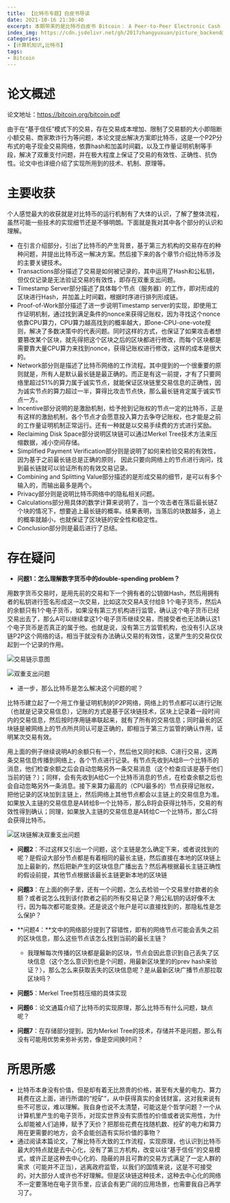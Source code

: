 ```yaml
---
title: 【比特币专题】白皮书导读
date: 2021-10-16 21:30:40
excerpt: 本期带来的是比特币白皮书 Bitcoin： A Peer-to-Peer Electronic Cash System的导读，粗略地记录自己的理解与收获。
index_img: https://cdn.jsdelivr.net/gh/2017zhangyuxuan/picture_backend@master//hexo_img/bitcoin3.jpeg
categories: 
- [计算机知识,比特币]
tags: 
- Bitcoin
---
```


# 论文概述

论文地址：https://bitcoin.org/bitcoin.pdf

由于在“基于信任”模式下的交易，存在交易成本增加、限制了交易额的大小即阻断小额交易、商家欺诈行为等问题，本论文提出解决方案即比特币，这是一个P2P分布式的电子现金交易网络，依靠hash和加盖时间戳，以及工作量证明机制等手段，解决了双重支付问题，并在极大程度上保证了交易的有效性、正确性、抗伪性。论文中也详细介绍了实现所用到的技术、机制、原理等。


# 主要收获

个人感觉最大的收获就是对比特币的运行机制有了大体的认识，了解了整体流程，虽然可能一些技术的实现细节还是不够明朗。下面就是我对其中各个部分的认识和理解。

- 在引言介绍部分，引出了比特币的产生背景，基于第三方机构的交易存在的种种问题，并提出比特币这一解决方案。然后接下来的各个章节介绍比特币涉及的主要关键技术。
- Transactions部分描述了交易是如何被记录的，其中运用了Hash和公私钥，但仅仅记录是无法验证交易的有效性，即存在双重支出问题。
- Timestamp Server部分描述了具体每个节点（服务器）的工作，即对形成的区块进行Hash，并加盖上时间戳，根据时序进行排列形成链。
- Proof-of-Work部分描述了进一步说明Timestamp server的实现，即使用工作证明机制，通过找到满足条件的nonce来获得记账权，因为寻找这个nonce依靠CPU算力，CPU算力越高找到的概率越大，即one-CPU-one-vote规则，解决了多数决策中的代表问题。同时这样的方式，也保证了如果攻击者想要篡改某个区块，就先得把这个区块之后的区块都进行修改，而每个区块都是需要靠大量CPU算力来找到nonce，获得记账权进行修改，这样的成本是很大的。
- Network部分则是描述了比特币网络的工作流程。其中提到的一个很重要的原则就是，所有人是默认最长链是最正确的。而正是有这一前提，才有了只要网络里超过51%的算力属于诚实节点，就能保证区块链里交易信息的正确性，因为诚实节点的算力超过一半，算得比攻击节点快，那么最长链肯定属于诚实节点一方。
- Incentive部分说明的是激励机制，给予抢到记账权的节点一定的比特币，正是有这样的激励机制，各个节点才会愿意投入算力去争夺记账权，也才能是之前的工作量证明机制正常运行。还有一种就是以交易手续费的方式进行奖励。
- Reclaiming Disk Space部分说明区块链可以通过Merkel Tree技术方法来压缩数据，减小空间存储。
- Simplified Payment Verification部分则是说明了如何来检验交易的有效性，因为基于之前最长链总是正确的原则， 因此只要向网络上的节点进行询问，找到最长链就可以验证所有的有效交易记录。
- Combining and Splitting Value部分描述的是形成交易的细节，是可以有多个输入的，而输出最多是两个。
- Privacy部分则是说明比特币网络中的隐私相关问题。
- Calculations部分用具体的数学计算来说明了，当一个攻击者在落后最长链Z个块的情况下，想要追上最长链的概率。结果表明，当落后的块数越多，追上的概率就越小，也就保证了区块链的安全性和稳定性。
- Conclusion部分则是最后进行了总结。

# 存在疑问

- **问题1：怎么理解数字货币中的double-spending problem？**

用数字货币交易时，是用先前的交易和下一个拥有者的公钥做Hash，然后用拥有者的私钥进行签名形成这一次交易，比如这次交易A支付给B 1个电子货币，然后A的余额只有1个电子货币，如果没有第三方机构进行监管，确认这个电子货币已经交易出去了，那么A可以继续拿这1个电子货币继续交易，而接受者也无法确认这1个电子货币是否真正的属于他。也就是说，没有第三方监管机构，也没有引入区块链P2P这个网络的话，相当于就没有办法确认交易的有效性，这里产生的交易仅仅起到一个记录的作用。

![交易链示意图](https://cdn.jsdelivr.net/gh/2017zhangyuxuan/picture_backend@master//img/202110162135282)

![双重支出问题](https://cdn.jsdelivr.net/gh/2017zhangyuxuan/picture_backend@master//img/202110162150429.png)

- 进一步，那么比特币是怎么解决这个问题的呢？

比特币建立起了一个用工作量证明机制的P2P网络，网络上的节点都可以进行记账（也就是记录交易信息），记账的方式是基于区块链技术，区块上记录着一段时间内的交易信息，然后按时序用链串联起来，就有了所有的交易信息；同时最长的区块链是被网络上的节点所共同认可是正确的，即相当于第三方监管的确认作用，证明某次交易有效。

用上面的例子继续说明A的余额只有一个，然后他又同时和B、C进行交易，这两条交易信息传播到网络上，各个节点进行记录。有节点先收到A给B一个比特币的消息，他们检查余额之后会自动忽略另外一条交易消息（这个检查应该是基于他们当前的链？）；同样，会有先收到A给C一个比特币消息的节点，在检查余额之后也会自动忽略另外一条消息。接下来算力最高的（CPU最多的）节点获得记账权，把他记录的区块加到主链上，然后网络上其他节点都会以主链上的交易信息为准。如果放入主链的交易信息是A转给B一个比特币，那么B将会获得比特币，交易的有效性得到确认；同理，如果放入主链的交易信息是A转给C一个比特币，那么C将会获得比特币。

![区块链解决双重支出问题](https://cdn.jsdelivr.net/gh/2017zhangyuxuan/picture_backend@master//img/202110162150837.png)

- **问题2**：不过这样又引出一个问题，这个主链是怎么确定下来，或者说找到的呢？是假设大部分节点都是有着相同的最长主链，然后直接在本地的区块链上加上最新的，然后把新产生的区块信息广播出去？然后再根据最长主链正确性的假设前提，其他节点根据该最长主链更新本地的区块链

- **问题3**：在上面的例子里，还有一个问题，怎么去检验一个交易里付款者的余额？或者说怎么找到该付款者之前的所有交易记录？用公私钥的话好像不太行，因为每次都可能变换。还是说这个账户是可以直接找到的，那隐私性是怎么保护？

- **问题4：**文中的网络部分提到了容错性，即有的网络节点可能会丢失之前的区块信息，那么这些节点该怎么找到当前的最长主链？
  - 我理解每次传播的区块都是最新的区块，节点会因此意识到自己丢失了区块信息（这个怎么意识到也是个问题，用最新区块里的的prev hash来验证？），那么怎么来获取丢失的区块信息呢？是从最新区块广播节点那拉取区块吗？
  
- **问题5**：Merkel Tree剪枝压缩的具体实现

- **问题6**：论文通篇介绍了比特币的实现原理，那么比特币有什么问题，缺点呢？

- **问题7**：在存储部分提到，因为Merkel Tree的技术，存储并不是问题，那么有没有可能用优势来弥补劣势，像是空间换时间？

# 所思所感

- 比特币本身没有价值，但是却有着无比昂贵的价格，甚至有大量的电力、算力耗费在这上面，进行所谓的“挖矿”，从中获得真实的金钱财富，这对我来说有些不可思议，难以理解。我自身也说不太清楚，可能这是个哲学问题？一个从计算机里产生的电子货币，对现实世界没有实质性的价值或者说实用性，为什么却能被人们追捧，赋予了天价？把那些花费在找随机数、挖矿的电力和算力用在更需要的地方，会不会能创造有实际价值的事物？
- 通过阅读本篇论文，了解比特币大致的工作流程，实现原理，也认识到比特币最大的特点就是去中心化，没有了第三方机构，改变以往“基于信任”的交易模式，或许正是这种去中心化的、隐蔽的并且可靠的交易方式满足了一定人群的需求（可能并不正当），逃离政府监管，以我们的国情来说，这是不可接受的，对大部分人或许也不好理解。但是区块链这种技术，这种去中心化的网络不一定要落地在电子货币里，应该会有更广阔的应用场景，也需要我自己再学习了。
